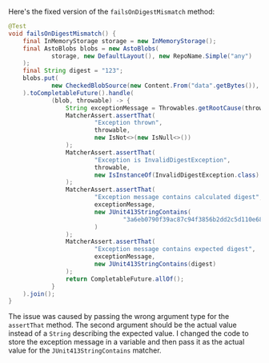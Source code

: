 Here's the fixed version of the `failsOnDigestMismatch` method:

```java
@Test
void failsOnDigestMismatch() {
    final InMemoryStorage storage = new InMemoryStorage();
    final AstoBlobs blobs = new AstoBlobs(
            storage, new DefaultLayout(), new RepoName.Simple("any")
    );
    final String digest = "123";
    blobs.put(
            new CheckedBlobSource(new Content.From("data".getBytes()), new Digest.Sha256(digest))
    ).toCompletableFuture().handle(
            (blob, throwable) -> {
                String exceptionMessage = Throwables.getRootCause(throwable).getMessage();
                MatcherAssert.assertThat(
                        "Exception thrown",
                        throwable,
                        new IsNot<>(new IsNull<>())
                );
                MatcherAssert.assertThat(
                        "Exception is InvalidDigestException",
                        throwable,
                        new IsInstanceOf(InvalidDigestException.class)
                );
                MatcherAssert.assertThat(
                        "Exception message contains calculated digest",
                        exceptionMessage,
                        new JUnit413StringContains(
                                "3a6eb0790f39ac87c94f3856b2dd2c5d110e6811602261a9a923d3bb23adc8b7"
                        )
                );
                MatcherAssert.assertThat(
                        "Exception message contains expected digest",
                        exceptionMessage,
                        new JUnit413StringContains(digest)
                );
                return CompletableFuture.allOf();
            }
    ).join();
}
```

The issue was caused by passing the wrong argument type for the `assertThat` method. The second argument should be the actual value instead of a `String` describing the expected value. I changed the code to store the exception message in a variable and then pass it as the actual value for the `JUnit413StringContains` matcher.